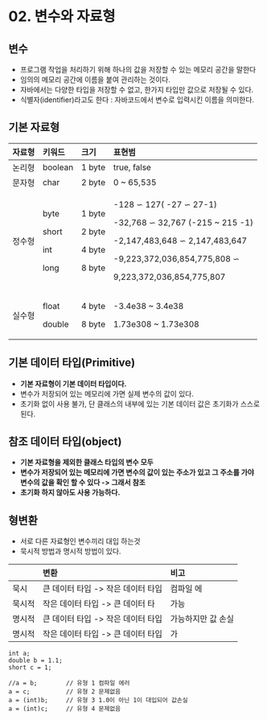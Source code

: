 # 02. 변수와 자료형

## 변수 

* 프로그램 작업을 처리하기 위해 하나의 값을 저장할 수 있는 메모리 공간을 말한다
* 임의의 메모리 공간에 이름을 붙여 관리하는 것이다. 
* 자바에서는 다양한 타입을 저장할 수 없고, 한가지 타입만 값으로 저장될 수 있다.
* 식별자\(identifier\)라고도 한다 : 자바코드에서 변수로 입력시킨 이름을 의미한다.

## 기본 자료형

<table>
  <thead>
    <tr>
      <th style="text-align:left">&#xC790;&#xB8CC;&#xD615;</th>
      <th style="text-align:left">&#xD0A4;&#xC6CC;&#xB4DC;</th>
      <th style="text-align:left">&#xD06C;&#xAE30;</th>
      <th style="text-align:left">&#xD45C;&#xD604;&#xBC94;</th>
    </tr>
  </thead>
  <tbody>
    <tr>
      <td style="text-align:left">&#xB17C;&#xB9AC;&#xD615;</td>
      <td style="text-align:left">boolean</td>
      <td style="text-align:left">1 byte</td>
      <td style="text-align:left">true, false</td>
    </tr>
    <tr>
      <td style="text-align:left">&#xBB38;&#xC790;&#xD615;</td>
      <td style="text-align:left">char</td>
      <td style="text-align:left">2 byte</td>
      <td style="text-align:left">0 ~ 65,535</td>
    </tr>
    <tr>
      <td style="text-align:left">&#xC815;&#xC218;&#xD615;</td>
      <td style="text-align:left">
        <p>byte</p>
        <p>short</p>
        <p>int</p>
        <p>long</p>
        <p></p>
      </td>
      <td style="text-align:left">
        <p>1 byte</p>
        <p>2 byte</p>
        <p>4 byte</p>
        <p>8 byte</p>
        <p></p>
      </td>
      <td style="text-align:left">
        <p>-128 &#x223D; 127( -27 &#x223D; 27-1)</p>
        <p>-32,768 &#x223D; 32,767 (-215 ~ 215 -1)</p>
        <p>-2,147,483,648 &#x223D; 2,147,483,647</p>
        <p>-9,223,372,036,854,775,808 &#x223D;</p>
        <p>9,223,372,036,854,775,807</p>
      </td>
    </tr>
    <tr>
      <td style="text-align:left">&#xC2E4;&#xC218;&#xD615;</td>
      <td style="text-align:left">
        <p>float</p>
        <p>double</p>
      </td>
      <td style="text-align:left">
        <p>4 byte</p>
        <p>8 byte</p>
      </td>
      <td style="text-align:left">
        <p>-3.4e38 ~ 3.4e38</p>
        <p>1.73e308 ~ 1.73e308</p>
      </td>
    </tr>
  </tbody>
</table>

## 기본 데이터 타입\(Primitive\)

* **기본 자료형이 기본 데이터 타입이다.**
* 변수가 저장되어 있는 메모리에 가면 실제 변수의 값이 있다.
* 초기화 없이 사용 불가, 단 클래스의 내부에 있는 기본 데이터 값은 초기화가 스스로 된다.

## 참조 데이터 타입\(object\)

* **기본 자료형을 제외한 클래스 타입의 변수 모두**
* **변수가 저장되어 있는 메모리에 가면 변수의 값이 있는 주소가 있고 그 주소를 가야 변수의 값을 확인 할 수 있다 -&gt; 그래서 참조**
* **초기화 하지 않아도 사용 가능하다.**

## 형변환

* 서로 다른 자료형인 변수끼리 대입 하는것
* 묵시적 방법과 명시적 방법이 있다.

|  | 변환  | 비고 |
| :--- | :--- | :--- |
| 묵시 | 큰 데이터 타입 -&gt; 작은 데이터 타입 | 컴파일 에 |
| 묵시적 | 작은 데이터 타입 -&gt; 큰 데이터 타 | 가능 |
| 명시적 | 큰 데이터 타입 -&gt; 작은 데이터 타입 | 가능하지만 값 손실 |
| 명시적 | 작은 데이터 타입 -&gt; 큰 데이터 타입 | 가 |

```text
int a;
double b = 1.1;
short c = 1;

//a = b;        // 유형 1 컴파일 에러
a = c;          // 유형 2 문제없음
a = (int)b;     // 유형 3 1.0이 아닌 1이 대입되어 값손실   
a = (int)c;     // 유형 4 문제없음
```

